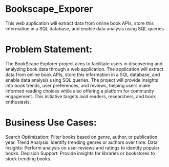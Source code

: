 # Bookscape_Exporer
This web application will extract data from online book APIs, store this information in a SQL database, and enable data analysis using SQL queries

# Problem Statement:
The BookScape Explorer project aims to facilitate users in discovering and analyzing book data through a web application. The application will extract data from online book APIs, store this information in a SQL database, and enable data analysis using SQL queries. The project will provide insights into book trends, user preferences, and reviews, helping users make informed reading choices while also offering a platform for community engagement. This initiative targets avid readers, researchers, and book enthusiasts.

# Business Use Cases:
Search Optimization: Filter books based on genre, author, or publication year.
Trend Analysis: Identify trending genres or authors over time.
Data Insights: Perform analysis on user reviews and ratings to identify popular books.
Decision Support: Provide insights for libraries or bookstores to stock trending books.

